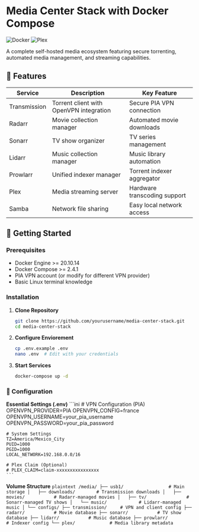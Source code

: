 # Media Center Stack with Docker Compose

![Docker](https://img.shields.io/badge/Docker-2CA5E0?style=for-the-badge&logo=docker&logoColor=white)
![Plex](https://img.shields.io/badge/Plex-000000?style=for-the-badge&logo=plex&logoColor=white)

A complete self-hosted media ecosystem featuring secure torrenting, automated media management, and streaming capabilities.

## 🌟 Features

| Service       | Description                                  | Key Feature                          |
|---------------|----------------------------------------------|--------------------------------------|
| Transmission  | Torrent client with OpenVPN integration      | Secure PIA VPN connection            |
| Radarr        | Movie collection manager                     | Automated movie downloads            |
| Sonarr        | TV show organizer                            | TV series management                 |
| Lidarr        | Music collection manager                     | Music library automation             |
| Prowlarr      | Unified indexer manager                      | Torrent indexer aggregator           |
| Plex          | Media streaming server                       | Hardware transcoding support         |
| Samba         | Network file sharing                         | Easy local network access            |

## 🚀 Getting Started

### Prerequisites
- Docker Engine >= 20.10.14
- Docker Compose >= 2.4.1
- PIA VPN account (or modify for different VPN provider)
- Basic Linux terminal knowledge

### Installation

1. **Clone Repository**
   ```bash
   git clone https://github.com/yourusername/media-center-stack.git
   cd media-center-stack

2. **Configure Enviorement**
    ```bash
    cp .env.example .env
    nano .env  # Edit with your credentials
    ```

3. **Start Services**
    ```bash
    docker-compose up -d
    ```

### 🔧 Configuration

**Essential Settings (.env)**
    ```ini
    # VPN Configuration (PIA)
    OPENVPN_PROVIDER=PIA
    OPENVPN_CONFIG=france
    OPENVPN_USERNAME=your_pia_username
    OPENVPN_PASSWORD=your_pia_password

    # System Settings
    TZ=America/Mexico_City
    PUID=1000
    PGID=1000
    LOCAL_NETWORK=192.168.0.0/16

    # Plex Claim (Optional)
    # PLEX_CLAIM=claim-xxxxxxxxxxxxxxxx
    ```

**Volume Structure**
    ```plaintext
    /media/
    ├── usb1/                 # Main storage
    │   ├── downloads/        # Transmission downloads
    │   ├── movies/           # Radarr-managed movies
    │   ├── tv/               # Sonarr-managed TV shows
    │   └── music/            # Lidarr-managed music
    │
    └── configs/
        ├── transmission/     # VPN and client config
        ├── radarr/           # Movie database
        ├── sonarr/           # TV show database
        ├── lidarr/           # Music database
        ├── prowlarr/         # Indexer config
        └── plex/             # Media library metadata
    ```